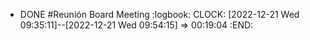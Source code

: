 - DONE #Reunión Board Meeting
  :logbook:
  CLOCK: [2022-12-21 Wed 09:35:11]--[2022-12-21 Wed 09:54:15] =>  00:19:04
  :END:
